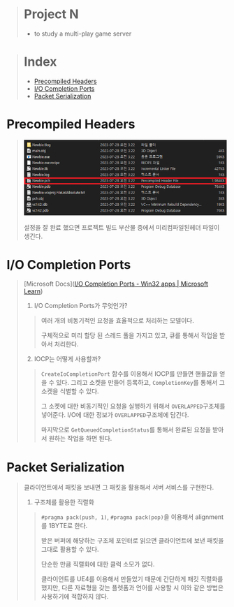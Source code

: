 > # Project N
> 
> - to study a multi-play game server

> # Index
> 
> - [Precompiled Headers](#precompiled-headers)
> - [I/O Completion Ports](#i/o-completion-ports)
> - [Packet Serialization](#Packet-Serialization)

# Precompiled Headers

> ![](./images/precompiled%20headers_pchf.png)
> 
> 설정을 잘 완료 했으면 프로젝트 빌드 부산물 중에서 미리컴파일된헤더 파일이 생긴다.

# I/O Completion Ports

> [Microsoft Docs]([I/O Completion Ports - Win32 apps | Microsoft Learn](https://learn.microsoft.com/en-us/windows/win32/fileio/i-o-completion-ports))
> 
> 1. I/O Completion Ports가 무엇인가?
> 
> > 여러 개의 비동기적인 요청을 효율적으로 처리하는 모델이다.
> > 
> > 구체적으로 미리 할당 된 스레드 풀을 가지고 있고, 큐를 통해서 작업을 받아서 처리한다.
> 
> 2. IOCP는 어떻게 사용할까?
> 
> > `CreateIoCompletionPort` 함수를 이용해서 IOCP를 만들면 핸들값을 얻을 수 있다. 그리고 소켓을 만들어 등록하고, `CompletionKey`를 통해서 그 소켓을 식별할 수 있다.
> > 
> > 그 소켓에 대한 비동기적인 요청을 실행하기 위해서 `OVERLAPPED`구조체를 넣어준다. I/O에 대한 정보가 `OVERLAPPED`구조체에 담긴다. 
> > 
> > 마지막으로 `GetQueuedCompletionStatus`를 통해서 완료된 요청을 받아서 원하는 작업을 하면 된다.

# Packet Serialization

> 클라이언트에서 패킷을 보내면 그 패킷을 활용해서 서버 서비스를 구현한다.
> 
> 1. 구조체를 활용한 직렬화
> 
> > `#pragma pack(push, 1)`, `#pragma pack(pop)`을 이용해서 alignment를 1BYTE로 한다.
> > 
> > 받은 버퍼에 해당하는 구조체 포인터로 읽으면 클라이언트에 보낸 패킷을 그대로 활용할 수 있다.
> > 
> > 단순한 만큼 직렬화에 대한 클럭 소모가 없다.
> > 
> > 클라이언트를 UE4를 이용해서 만들었기 때문에 간단하게 패킷 직렬화를 했지만, 다른 자료형을 갖는 플렛폼과 언어를 사용할 시 이와 같은 방법은 사용하기에 적합하지 않다.


